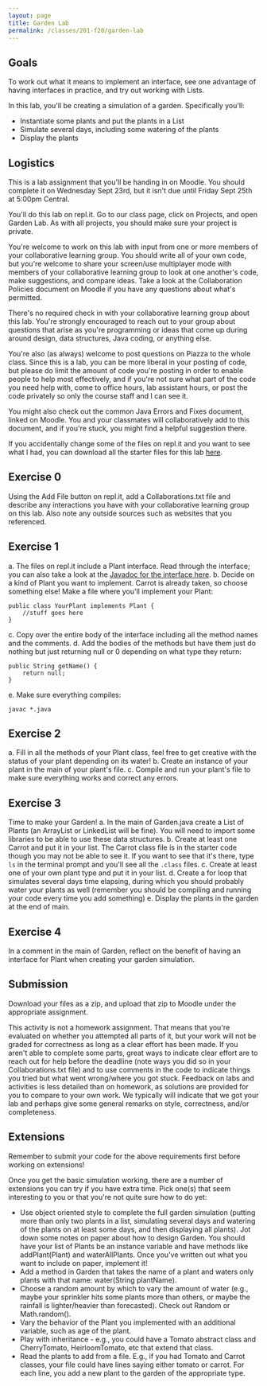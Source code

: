 ```yaml
---
layout: page
title: Garden Lab
permalink: /classes/201-f20/garden-lab
---
```




## Goals
To work out what it means to implement an interface, see one advantage of having interfaces in practice, and try out working with Lists.

In this lab, you'll be creating a simulation of a garden. Specifically you'll:
* Instantiate some plants and put the plants in a List
* Simulate several days, including some watering of the plants
* Display the plants

## Logistics
This is a lab assignment that you'll be handing in on Moodle. You should complete it on Wednesday Sept 23rd, but it isn't due until Friday Sept 25th at 5:00pm Central.

You'll do this lab on repl.it. Go to our class page, click on Projects, and open Garden Lab. As with all projects, you should make sure your project is private.

You're welcome to work on this lab with input from one or more members of your collaborative learning group. You should write all of your own code, but you're welcome to share your screen/use multiplayer mode with members of your collaborative learning group to look at one another's code, make suggestions, and compare ideas. Take a look at the Collaboration Policies document on Moodle if you have any questions about what's permitted.

There's no required check in with your collaborative learning group about this lab. You're strongly encouraged to reach out to your group about questions that arise as you're programming or ideas that come up during around design, data structures, Java coding, or anything else.

You're also (as always) welcome to post questions on Piazza to the whole class. Since this is a lab, you can be more liberal in your posting of code, but please do limit the amount of code you're posting in order to enable people to help most effectively, and if you're not sure what part of the code you need help with, come to office hours, lab assistant hours, or post the code privately so only the course staff and I can see it.

You might also check out the common Java Errors and Fixes document, linked on Moodle. You and your classmates will collaboratively add to this document, and if you're stuck, you might find a helpful suggestion there.

If you accidentally change some of the files on repl.it and you want to see what I had, you can download all the starter files for this lab [here](http://www.cs.carleton.edu/faculty/arafferty/cs201_spr2020/lectures/labs/gardenLab/GardenFiles.zip).

## Exercise 0
Using the Add File button on repl.it, add a Collaborations.txt file and describe any interactions you have with your collaborative learning group on this lab. Also note any outside sources such as websites that you referenced. 

## Exercise 1
a. The files on repl.it include a Plant interface. Read through the interface; you can also take a look at the [Javadoc for the interface here](http://www.cs.carleton.edu/faculty/arafferty/cs201_spr2020/lectures/labs/gardenLab/javadoc/Plant.html). 
b. Decide on a kind of Plant you want to implement. Carrot is already taken, so choose something else! Make a file where you'll implement your Plant:
```
public class YourPlant implements Plant {
    //stuff goes here
}
```
c. Copy over the entire body of the interface including all the method names and the comments. 
d. Add the bodies of the methods but have them just do nothing but just returning null or 0 depending on what type they return:
```
public String getName() {
    return null;
}
```
e. Make sure everything compiles:
```
javac *.java
```

## Exercise 2
a. Fill in all the methods of your Plant class, feel free to get creative with the status of your plant depending on its water!
b. Create an instance of your plant in the main of your plant's file.
c. Compile and run your plant's file to make sure everything works and correct any errors.

## Exercise 3
Time to make your Garden!
a. In the main of Garden.java create a List of Plants (an ArrayList or LinkedList will be fine). You will need to import some libraries to be able to use these data structures.
b. Create at least one Carrot and put it in your list. The Carrot class file is in the starter code though you may not be able to see it. If you want to see that it's there, type `ls` in the terminal prompt and you'll see all the `.class` files.
c. Create at least one of your own plant type and put it in your list.
d. Create a for loop that simulates several days time elapsing, during which you should probably water your plants as well (remember you should be compiling and running your code every time you add something)
e. Display the plants in the garden at the end of main.

## Exercise 4
In a comment in the main of Garden, reflect on the benefit of having an interface for Plant when creating your garden simulation.

## Submission
Download your files as a zip, and upload that zip to Moodle under the appropriate assignment.

This activity is not a homework assignment. That means that you're evaluated on whether you attempted all parts of it, but your work will not be graded for correctness as long as a clear effort has been made. If you aren't able to complete some parts, great ways to indicate clear effort are to reach out for help before the deadline (note ways you did so in your Collaborations.txt file) and to use comments in the code to indicate things you tried but what went wrong/where you got stuck. Feedback on labs and activities is less detailed than on homework, as solutions are provided for you to compare to your own work. We typically will indicate that we got your lab and perhaps give some general remarks on style, correctness, and/or completeness.

## Extensions
Remember to submit your code for the above requirements first before working on extensions!

Once you get the basic simulation working, there are a number of extensions you can try if you have extra time. Pick one(s) that seem interesting to you or that you're not quite sure how to do yet:

* Use object oriented style to complete the full garden simulation (putting more than only two plants in a list, simulating several days and watering of the plants on at least some days, and then displaying all plants). Jot down some notes on paper about how to design Garden. You should have your list of Plants be an instance variable and have methods like addPlant(Plant) and waterAllPlants. Once you've written out what you want to include on paper, implement it!
* Add a method in Garden that takes the name of a plant and waters only plants with that name: water(String plantName).
* Choose a random amount by which to vary the amount of water (e.g., maybe your sprinkler hits some plants more than others, or maybe the rainfall is lighter/heavier than forecasted). Check out Random or Math.random().
* Vary the behavior of the Plant you implemented with an additional variable, such as age of the plant.
* Play with inheritance - e.g., you could have a Tomato abstract class and CherryTomato, HeirloomTomato, etc that extend that class.
* Read the plants to add from a file. E.g., if you had Tomato and Carrot classes, your file could have lines saying either tomato or carrot. For each line, you add a new plant to the garden of the appropriate type.